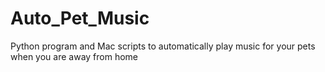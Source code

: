 # Auto_Pet_Music
Python program and Mac scripts to automatically play music for your pets when you are away from home
